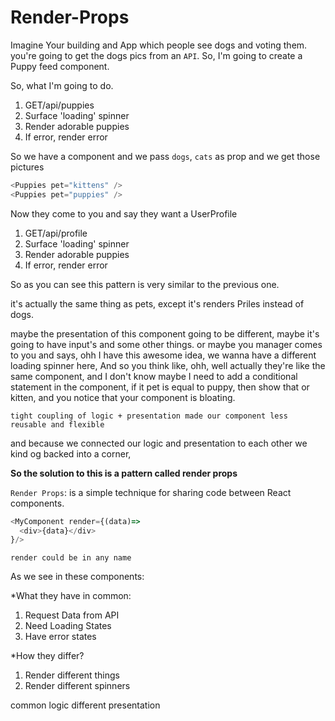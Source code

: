 # Render-Props

Imagine Your building and App which people see dogs and voting them. you're going to get the dogs pics from an `API`. So, I'm going to create a Puppy feed component.

So, what I'm going to do.

1. GET/api/puppies
2. Surface 'loading' spinner
3. Render adorable puppies
4. If error, render error

So we have a component and we pass `dogs`, `cats` as prop and we get those pictures

```js
<Puppies pet="kittens" />
<Puppies pet="puppies" />
```

Now they come to you and say they want a UserProfile

1. GET/api/profile
2. Surface 'loading' spinner
3. Render adorable puppies
4. If error, render error

So as you can see this pattern is very similar to the previous one.

it's actually the same thing as pets, except it's renders Priles instead of dogs.

maybe the presentation of this component going to be different, maybe it's going to have input's and some other things. or maybe you manager comes to you and says, ohh I have this awesome idea, we wanna have a different loading spinner here, And so you think like, ohh, well actually they're like the same component, and I don't know maybe I need to add a conditional statement in the component, if it pet is equal to puppy, then show that or kitten, and you notice that your component is bloating.

`tight coupling of logic + presentation made our component less reusable and flexible`

and because we connected our logic and presentation to each other we kind og backed into a corner,

**So the solution to this is a pattern called render props**

`Render Props`:
is a simple technique for sharing code between React components.

```js
<MyComponent render={(data)=> 
  <div>{data}</div>
}/>
```

`render could be in any name`

As we see in these components:

*What they have in common:

1. Request Data from API
2. Need Loading States
3. Have error states

*How they differ?

1. Render different things
2. Render different spinners

common logic different presentation
